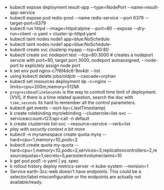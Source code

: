 - kubectl expose deployment result-app --type=NodePort --name=result-app-service
- kubectl expose pod redis-prod --name redis-service --port 6379 --target-port=6379
- kubectl run httpd --image=httpd:alpine --port=80 --expose --dry-run=client -o yaml > cluster-ip-httpd.yaml
- kubectl taint nodes node1 app=blue:NoSchedule
- kubectl taint nodes node1 app=blue:NoSchedule-
- kubectl create svc clusterip myapp --tcp=80:80
- kubectl create svc nodeport test --tcp=80:3000 # creates a nodeport servcie with port=80, target port 3000, nodeport autoassigned, --node-port to explictely assign node port
- k set env pod nginx-c7f6f4dc6-9m4dr  --list
- using kubectl delete jobs/oldjob --cascade=orphan
- kubectl set resources deployment dp -c=nginx --limits=cpu=200m,memory=512Mi
- `progressDeadlineSeconds` is the way to controll time limit of deployment. [VVI], if there is a time related question, search the doc with `time,seconds` its hard to remember all the control parameters.
- kubectl get events --sort-by={.lastTimestamp}
- k create rolebinding myrolebinding --clusterrole=list-svc --serviceaccount=t23:api-call -n default
- k create clusterrole list-svc --resource=service --verb=list
- *play with security context a bit more*
- kubectl -n mynamespace create quota myrq --hard=cpu=1,memory=1G,pods=2 
- kubectl create quota my-quota --hard=cpu=1,memory=1G,pods=2,services=3,replicationcontrollers=2,resourcequotas=1,secrets=5,persistentvolumeclaims=10
- k get pod pod1 -o yaml | yq .spec 
- k rollout history deploy metrics-server -n kube-system --revision=1
- Service earth-3cc-web doesn't have endpoints. This could be a selector/label misconfiguration or the endpoints are actually not available/ready.